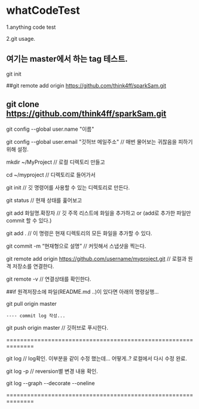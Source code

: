 # whatCodeTest
1.anything code test

2.git usage.


여기는 master에서 하는 tag 테스트.
----------------------------------


 git init

 ##git remote add origin https://github.com/think4ff/sparkSam.git
 
 git clone https://github.com/think4ff/sparkSam.git
------------------------------------------------------------------------------
git config --global user.name "이름"

git config --global user.email "깃허브 메일주소" // 매번 물어보는 귀찮음을 피하기 위해 설정.

mkdir ~/MyProject   // 로컬 디렉토리 만들고

cd ~/myproject      // 디렉토리로 들어가서

git init            // 깃 명령어를 사용할 수 있는 디렉토리로 만든다.

git status          // 현재 상태를 훑어보고

git add 화일명.확장자  // 깃 주목 리스트에 화일을 추가하고 or (add로 추가한 파일만 commit 할 수 있다.)

git add .                    // 이 명령은 현재 디렉토리의 모든 화일을 추가할 수 있다.

git commit -m “현재형으로 설명” // 커밋해서 스냅샷을 찍는다.



git remote add origin https://github.com/username/myproject.git // 로컬과 원격 저장소를 연결한다.

git remote -v // 연결상태를 확인한다.

##if 원격저장소에 파일(README.md ..)이 있다면 아래의 명령실행...

git pull origin master

	---- commit log 작성...
git push origin master // 깃허브로 푸시한다.


==============================================================

git log    		// log확인. 이부분을 같이 수정 했는데... 어떻게..? 로컬에서 다시 수정 완료.

git log -p 		// reversion별 변경 내용 확인.

git log --graph --decorate --oneline

==============================================================
